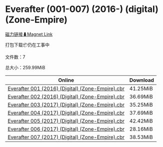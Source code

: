 # Everafter (001-007) (2016-) (digital) (Zone-Empire)

[磁力链接⬇Magnet Link](magnet:?xt=urn:btih:c5e150e5ea2c7929aa75d0c48905014fc0885187&dn=Everafter%20%28001-007%29%20%282016-%29%20%28digital%29%20%28Zone-Empire%29)

打包下载📦仍在工事中

文件数：7

总大小：259.99MiB

Online | Download
--- | ---
[Everafter 001 (2016) (Digital) (Zone-Empire).cbr](https://github.com/alicewish/markdown/blob/master/comic/Everafter-001-2016-Digital-Zone-Empire-cbr.md) | 41.25MiB
[Everafter 002 (2016) (Digital) (Zone-Empire).cbr](https://github.com/alicewish/markdown/blob/master/comic/Everafter-002-2016-Digital-Zone-Empire-cbr.md) | 36.69MiB
[Everafter 003 (2017) (Digital) (Zone-Empire).cbr](https://github.com/alicewish/markdown/blob/master/comic/Everafter-003-2017-Digital-Zone-Empire-cbr.md) | 35.25MiB
[Everafter 004 (2017) (Digital) (Zone-Empire).cbr](https://github.com/alicewish/markdown/blob/master/comic/Everafter-004-2017-Digital-Zone-Empire-cbr.md) | 37.69MiB
[Everafter 005 (2017) (Digital) (Zone-Empire).cbr](https://github.com/alicewish/markdown/blob/master/comic/Everafter-005-2017-Digital-Zone-Empire-cbr.md) | 42.42MiB
[Everafter 006 (2017) (Digital) (Zone-Empire).cbr](https://github.com/alicewish/markdown/blob/master/comic/Everafter-006-2017-Digital-Zone-Empire-cbr.md) | 28.16MiB
[Everafter 007 (2017) (Digital) (Zone-Empire).cbr](https://github.com/alicewish/markdown/blob/master/comic/Everafter-007-2017-Digital-Zone-Empire-cbr.md) | 38.53MiB